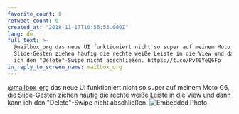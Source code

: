 ```yaml
---
favorite_count: 0
retweet_count: 0
created_at: "2018-11-17T10:56:53.000Z"
lang: de
full_text: >-
  @mailbox_org das neue UI funktioniert nicht so super auf meinem Moto G6, die
  Slide-Gesten ziehen häufig die rechte weiße Leiste in die View und dann kann
  ich den "Delete"-Swipe nicht abschließen. https://t.co/PvT0YeQ6Fp
in_reply_to_screen_name: mailbox_org
---
```


[@mailbox_org](https://twitter.com/mailbox_org) das neue UI funktioniert nicht
so super auf meinem Moto G6, die Slide-Gesten ziehen häufig die rechte weiße
Leiste in die View und dann kann ich den "Delete"-Swipe nicht abschließen.
![Embedded Photo](https://twitter-media-coderbyheart.s3.eu-north-1.amazonaws.com/1063747800737951745-DsMw-b3WwAEOcH_.jpg)
